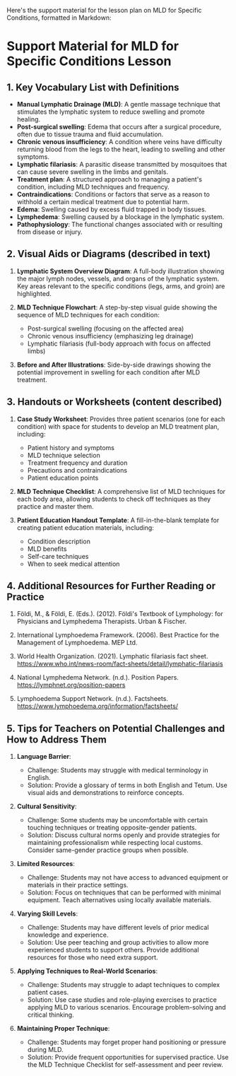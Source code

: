 Here's the support material for the lesson plan on MLD for Specific Conditions, formatted in Markdown:

# Support Material for MLD for Specific Conditions Lesson

## 1. Key Vocabulary List with Definitions

- **Manual Lymphatic Drainage (MLD)**: A gentle massage technique that stimulates the lymphatic system to reduce swelling and promote healing.
- **Post-surgical swelling**: Edema that occurs after a surgical procedure, often due to tissue trauma and fluid accumulation.
- **Chronic venous insufficiency**: A condition where veins have difficulty returning blood from the legs to the heart, leading to swelling and other symptoms.
- **Lymphatic filariasis**: A parasitic disease transmitted by mosquitoes that can cause severe swelling in the limbs and genitals.
- **Treatment plan**: A structured approach to managing a patient's condition, including MLD techniques and frequency.
- **Contraindications**: Conditions or factors that serve as a reason to withhold a certain medical treatment due to potential harm.
- **Edema**: Swelling caused by excess fluid trapped in body tissues.
- **Lymphedema**: Swelling caused by a blockage in the lymphatic system.
- **Pathophysiology**: The functional changes associated with or resulting from disease or injury.

## 2. Visual Aids or Diagrams (described in text)

1. **Lymphatic System Overview Diagram**: A full-body illustration showing the major lymph nodes, vessels, and organs of the lymphatic system. Key areas relevant to the specific conditions (legs, arms, and groin) are highlighted.

2. **MLD Technique Flowchart**: A step-by-step visual guide showing the sequence of MLD techniques for each condition:
   - Post-surgical swelling (focusing on the affected area)
   - Chronic venous insufficiency (emphasizing leg drainage)
   - Lymphatic filariasis (full-body approach with focus on affected limbs)

3. **Before and After Illustrations**: Side-by-side drawings showing the potential improvement in swelling for each condition after MLD treatment.

## 3. Handouts or Worksheets (content described)

1. **Case Study Worksheet**: Provides three patient scenarios (one for each condition) with space for students to develop an MLD treatment plan, including:
   - Patient history and symptoms
   - MLD technique selection
   - Treatment frequency and duration
   - Precautions and contraindications
   - Patient education points

2. **MLD Technique Checklist**: A comprehensive list of MLD techniques for each body area, allowing students to check off techniques as they practice and master them.

3. **Patient Education Handout Template**: A fill-in-the-blank template for creating patient education materials, including:
   - Condition description
   - MLD benefits
   - Self-care techniques
   - When to seek medical attention

## 4. Additional Resources for Further Reading or Practice

1. Földi, M., & Földi, E. (Eds.). (2012). Földi's Textbook of Lymphology: for Physicians and Lymphedema Therapists. Urban & Fischer.

2. International Lymphoedema Framework. (2006). Best Practice for the Management of Lymphoedema. MEP Ltd.

3. World Health Organization. (2021). Lymphatic filariasis fact sheet. https://www.who.int/news-room/fact-sheets/detail/lymphatic-filariasis

4. National Lymphedema Network. (n.d.). Position Papers. https://lymphnet.org/position-papers

5. Lymphoedema Support Network. (n.d.). Factsheets. https://www.lymphoedema.org/information/factsheets/

## 5. Tips for Teachers on Potential Challenges and How to Address Them

1. **Language Barrier**: 
   - Challenge: Students may struggle with medical terminology in English.
   - Solution: Provide a glossary of terms in both English and Tetum. Use visual aids and demonstrations to reinforce concepts.

2. **Cultural Sensitivity**:
   - Challenge: Some students may be uncomfortable with certain touching techniques or treating opposite-gender patients.
   - Solution: Discuss cultural norms openly and provide strategies for maintaining professionalism while respecting local customs. Consider same-gender practice groups when possible.

3. **Limited Resources**:
   - Challenge: Students may not have access to advanced equipment or materials in their practice settings.
   - Solution: Focus on techniques that can be performed with minimal equipment. Teach alternatives using locally available materials.

4. **Varying Skill Levels**:
   - Challenge: Students may have different levels of prior medical knowledge and experience.
   - Solution: Use peer teaching and group activities to allow more experienced students to support others. Provide additional resources for those who need extra support.

5. **Applying Techniques to Real-World Scenarios**:
   - Challenge: Students may struggle to adapt techniques to complex patient cases.
   - Solution: Use case studies and role-playing exercises to practice applying MLD to various scenarios. Encourage problem-solving and critical thinking.

6. **Maintaining Proper Technique**:
   - Challenge: Students may forget proper hand positioning or pressure during MLD.
   - Solution: Provide frequent opportunities for supervised practice. Use the MLD Technique Checklist for self-assessment and peer review.